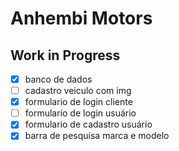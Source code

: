 # Anhembi Motors

## Work in Progress

- [x] banco de dados
- [ ] cadastro veiculo com img
- [x] formulario de login cliente
- [ ] formulario de login usuário
- [x] formulario de cadastro usuário
- [x] barra de pesquisa marca e modelo 
